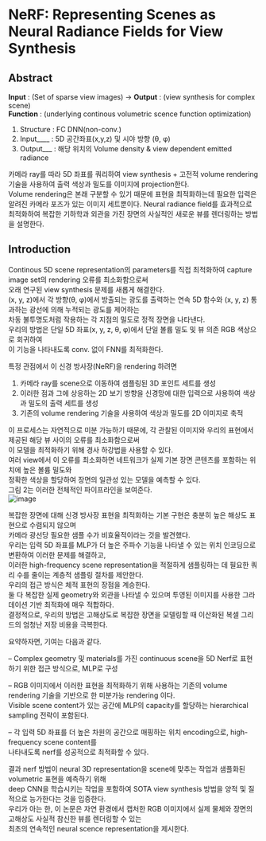 # NeRF: Representing Scenes as Neural Radiance Fields for View Synthesis

## Abstract
**Input** : (Set of sparse view images) → **Output** : (view synthesis for complex scene)  
**Function** : (underlying continous volumetric scence function optimization)  
  
1. Structure : FC DNN(non-conv.) 
2. Input____ : 5D 공간좌표(x,y,z) 및 시야 방향 (θ, φ)  
3. Output___ : 해당 위치의 Volume density & view dependent emitted radiance  
  
카메라 ray를 따라 5D 좌표를 쿼리하여 view synthesis + 고전적 volume rendering 기술을 사용하여 출력 색상과 밀도를 이미지에 projection한다.  
Volume rendering은 본래 구분할 수 있기 때문에 표현을 최적화하는데 필요한 입력은 알려진 카메라 포즈가 있는 이미지 세트뿐이다. 
Neural radiance field를 효과적으로 최적화하여 복잡한 기하학과 외관을 가진 장면의 사실적인 새로운 뷰를 렌더링하는 방법을 설명한다.

## Introduction
Continous 5D scene representation의 parameters를 직접 최적화하여 capture image set의 rendering 오류를 최소화함으로써  
오래 연구된 view synthesis 문제를 새롭게 해결한다.  
(x, y, z)에서 각 방향(θ, φ)에서 방출되는 광도를 출력하는 연속 5D 함수와 (x, y, z) 통과하는 광선에 의해 누적되는 광도를  제어하는  
차동 불투명도처럼 작용하는 각 지점의 밀도로 정적 장면을 나타낸다.  
우리의 방법은 단일 5D 좌표(x, y, z, θ, φ)에서 단일 볼륨 밀도 및 뷰 의존 RGB 색상으로 회귀하여  
이 기능을 나타내도록 conv. 없이 FNN를 최적화한다.  
  
특정 관점에서 이 신경 방사장(NeRF)을 rendering 하려면  
  
1) 카메라 ray를 scene으로 이동하여 샘플링된 3D 포인트 세트를 생성  
2) 이러한 점과 그에 상응하는 2D 보기 방향을 신경망에 대한 입력으로 사용하여 색상과 밀도의 출력 세트를 생성  
3) 기존의 volume rendering 기술을 사용하여 색상과 밀도를 2D 이미지로 축적  
  
이 프로세스는 자연적으로 미분 가능하기 때문에, 각 관찰된 이미지와 우리의 표현에서 제공된 해당 뷰 사이의 오류를 최소화함으로써  
이 모델을 최적화하기 위해 경사 하강법을 사용할 수 있다.  
여러 view에서 이 오류를 최소화하면 네트워크가 실제 기본 장면 콘텐츠를 포함하는 위치에 높은 볼륨 밀도와  
정확한 색상을 할당하여 장면의 일관성 있는 모델을 예측할 수 있다.  
그림 2는 이러한 전체적인 파이프라인을 보여준다.  
![image](https://user-images.githubusercontent.com/40943064/142862694-8fa77181-3d86-4769-b69e-8b59dc2d6c27.png)

복잡한 장면에 대해 신경 방사장 표현을 최적화하는 기본 구현은 충분히 높은 해상도 표현으로 수렴되지 않으며  
카메라 광선당 필요한 샘플 수가 비효율적이라는 것을 발견했다.  
우리는 입력 5D 좌표를 MLP가 더 높은 주파수 기능을 나타낼 수 있는 위치 인코딩으로 변환하여 이러한 문제를 해결하고,  
이러한 high-frequency scene representation을 적절하게 샘플링하는 데 필요한 쿼리 수를 줄이는 계층적 샘플링 절차를 제안한다.  
우리의 접근 방식은 체적 표현의 장점을 계승한다.  
둘 다 복잡한 실제 geometry와 외관을 나타낼 수 있으며 투영된 이미지를 사용한 그라데이션 기반 최적화에 매우 적합하다.  
결정적으로, 우리의 방법은 고해상도로 복잡한 장면을 모델링할 때 이산화된 복셀 그리드의 엄청난 저장 비용을 극복한다.  
   
요약하자면, 기여는 다음과 같다.  
  
– Complex geometry 및 materials를 가진 continuous scene을 5D Nerf로 표현하기 위한 접근 방식으로, MLP로 구성  
  
– RGB 이미지에서 이러한 표현을 최적화하기 위해 사용하는 기존의 volume rendering 기술을 기반으로 한 미분가능 rendering 이다.  
Visible scene content가 있는 공간에 MLP의 capacity를 할당하는 hierarchical sampling 전략이 포함된다.  
  
– 각 입력 5D 좌표를 더 높은 차원의 공간으로 매핑하는 위치 encoding으로, high-frequency scene content를  
나타내도록 nerf를 성공적으로 최적화할 수 있다.  

결과 nerf 방법이 neural 3D representation을 scene에 맞추는 작업과 샘플화된 volumetric 표현을 예측하기 위해  
deep CNN을 학습시키는 작업을 포함하여 SOTA view synthesis 방법을 양적 및 질적으로 능가한다는 것을 입증한다.  
우리가 아는 한, 이 논문은 자연 환경에서 캡처한 RGB 이미지에서 실제 물체와 장면의 고해상도 사실적 참신한 뷰를 렌더링할 수 있는  
최초의 연속적인 neural scence representation을 제시한다.  
